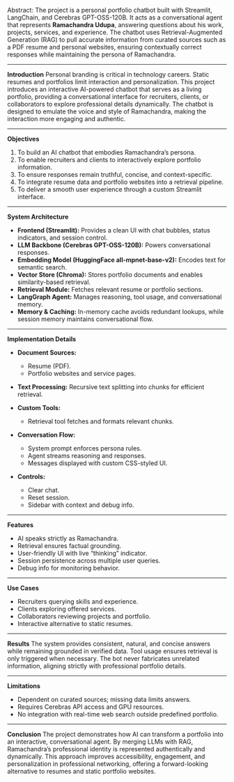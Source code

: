 Abstract:
The project is a personal portfolio chatbot built with Streamlit, LangChain, and Cerebras GPT-OSS-120B. It acts as a conversational agent that represents **Ramachandra Udupa**, answering questions about his work, projects, services, and experience. The chatbot uses Retrieval-Augmented Generation (RAG) to pull accurate information from curated sources such as a PDF resume and personal websites, ensuring contextually correct responses while maintaining the persona of Ramachandra.

---

**Introduction**
Personal branding is critical in technology careers. Static resumes and portfolios limit interaction and personalization. This project introduces an interactive AI-powered chatbot that serves as a living portfolio, providing a conversational interface for recruiters, clients, or collaborators to explore professional details dynamically. The chatbot is designed to emulate the voice and style of Ramachandra, making the interaction more engaging and authentic.

---

**Objectives**

1. To build an AI chatbot that embodies Ramachandra’s persona.
2. To enable recruiters and clients to interactively explore portfolio information.
3. To ensure responses remain truthful, concise, and context-specific.
4. To integrate resume data and portfolio websites into a retrieval pipeline.
5. To deliver a smooth user experience through a custom Streamlit interface.

---

**System Architecture**

* **Frontend (Streamlit):** Provides a clean UI with chat bubbles, status indicators, and session control.
* **LLM Backbone (Cerebras GPT-OSS-120B):** Powers conversational responses.
* **Embedding Model (HuggingFace all-mpnet-base-v2):** Encodes text for semantic search.
* **Vector Store (Chroma):** Stores portfolio documents and enables similarity-based retrieval.
* **Retrieval Module:** Fetches relevant resume or portfolio sections.
* **LangGraph Agent:** Manages reasoning, tool usage, and conversational memory.
* **Memory & Caching:** In-memory cache avoids redundant lookups, while session memory maintains conversational flow.

---

**Implementation Details**

* **Document Sources:**

  * Resume (PDF).
  * Portfolio websites and service pages.
* **Text Processing:** Recursive text splitting into chunks for efficient retrieval.
* **Custom Tools:**

  * Retrieval tool fetches and formats relevant chunks.
* **Conversation Flow:**

  * System prompt enforces persona rules.
  * Agent streams reasoning and responses.
  * Messages displayed with custom CSS-styled UI.
* **Controls:**

  * Clear chat.
  * Reset session.
  * Sidebar with context and debug info.

---

**Features**

* AI speaks strictly as Ramachandra.
* Retrieval ensures factual grounding.
* User-friendly UI with live “thinking” indicator.
* Session persistence across multiple user queries.
* Debug info for monitoring behavior.

---

**Use Cases**

* Recruiters querying skills and experience.
* Clients exploring offered services.
* Collaborators reviewing projects and portfolio.
* Interactive alternative to static resumes.

---

**Results**
The system provides consistent, natural, and concise answers while remaining grounded in verified data. Tool usage ensures retrieval is only triggered when necessary. The bot never fabricates unrelated information, aligning strictly with professional portfolio details.

---

**Limitations**

* Dependent on curated sources; missing data limits answers.
* Requires Cerebras API access and GPU resources.
* No integration with real-time web search outside predefined portfolio.

---

**Conclusion**
The project demonstrates how AI can transform a portfolio into an interactive, conversational agent. By merging LLMs with RAG, Ramachandra’s professional identity is represented authentically and dynamically. This approach improves accessibility, engagement, and personalization in professional networking, offering a forward-looking alternative to resumes and static portfolio websites.
